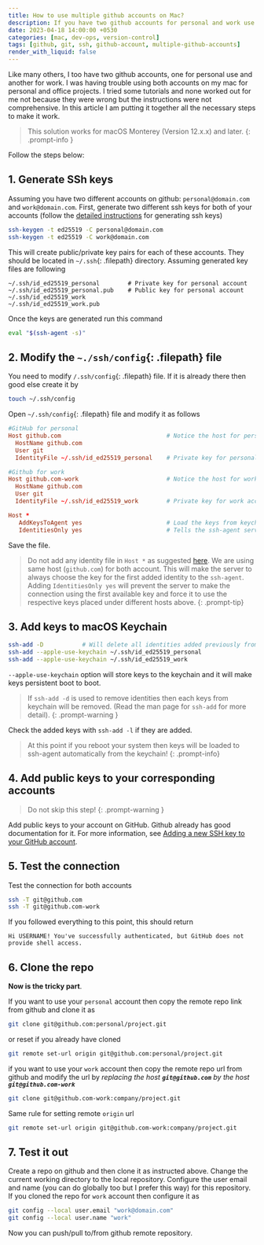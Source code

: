 ```yaml
---
title: How to use multiple github accounts on Mac?
description: If you have two github accounts for personal and work use then you might have some issues using both accounts on same Mac. If this is the case then this article will help you to setup both accounts on your Mac. 
date: 2023-04-18 14:00:00 +0530
categories: [mac, dev-ops, version-control]
tags: [github, git, ssh, github-account, multiple-github-accounts]     # TAG names should always be lowercase
render_with_liquid: false
---
```


Like many others, I too have two github accounts, one for personal use and another for work. I was having trouble using both accounts on my mac for personal and office projects. I tried some tutorials and none worked out for me not because they were wrong but the instructions were not comprehensive. In this article I am putting it together all the necessary steps to make it work.  

> This solution works for macOS Monterey (Version 12.x.x) and later. 
{: .prompt-info }
 

Follow the steps below:  

## 1. Generate SSh keys
Assuming you have two different accounts on github: `personal@domain.com` and `work@domain.com`. First, generate two different ssh keys for both of your accounts (follow the [detailed instructions](https://docs.github.com/en/authentication/connecting-to-github-with-ssh/generating-a-new-ssh-key-and-adding-it-to-the-ssh-agent) for generating ssh keys)


```bash
ssh-keygen -t ed25519 -C personal@domain.com
ssh-keygen -t ed25519 -C work@domain.com
```

    
This will create public/private key pairs for each of these accounts. They should be located in `~/.ssh`{: .filepath} directory. Assuming generated key files are following

```
~/.ssh/id_ed25519_personal        # Private key for personal account
~/.ssh/id_ed25519_personal.pub    # Public key for personal account
~/.ssh/id_ed25519_work
~/.ssh/id_ed25519_work.pub
```

Once the keys are generated run this command   

```bash
eval "$(ssh-agent -s)"
```

## 2. Modify the `~./ssh/config`{: .filepath} file
You need to modify `/.ssh/config`{: .filepath} file. If it is already there then good else create it by   
```bash
touch ~/.ssh/config
```  

Open `~/.ssh/config`{: .filepath} file and modify it as follows

```conf
#GitHub for personal
Host github.com                              # Notice the host for personal
  HostName github.com
  User git
  IdentityFile ~/.ssh/id_ed25519_personal    # Private key for personal account

#Github for work
Host github.com-work                         # Notice the host for work 
  HostName github.com
  User git
  IdentityFile ~/.ssh/id_ed25519_work        # Private key for work account

Host *
   AddKeysToAgent yes                        # Load the keys from keychain into ssh-agent automatically
   IdentitiesOnly yes                        # Tells the ssh-agent server to use the IdentityFiles specified above for each host
```

Save the file.

> Do not add any identity file in `Host *` as suggested [here](https://apple.stackexchange.com/a/333547). We are using same host (`github.com`) for both account. This will make the server to always choose the key for the first added identity to the `ssh-agent`. Adding `IdentitiesOnly yes` will prevent the server to make the connection using the first available key and force it to use the respective keys placed under different hosts above.
{: .prompt-tip}
  
## 3. Add keys to macOS Keychain
 
```bash
ssh-add -D           # Will delete all identities added previously from the ssh agent
ssh-add --apple-use-keychain ~/.ssh/id_ed25519_personal
ssh-add --apple-use-keychain ~/.ssh/id_ed25519_work
```
`--apple-use-keychain` option will store keys to the keychain and it will make keys persistent boot to boot.  

> If `ssh-add -d` is used to remove identities then each keys from keychain will be removed. (Read the man page for `ssh-add` for more detail).
{: .prompt-warning }
     
Check the added keys with `ssh-add -l` if they are added. 

>At this point if you reboot your system then keys will be loaded to ssh-agent automatically from the keychain!
{: .prompt-info}

## 4. Add public keys to your corresponding accounts
> Do not skip this step!
{: .prompt-warning }

Add public keys to your account on GitHub. Github already has good documentation for it. For more information, see [Adding a new SSH key to your GitHub account](https://docs.github.com/en/authentication/connecting-to-github-with-ssh/adding-a-new-ssh-key-to-your-github-account?platform=mac).

## 5. Test the connection  
Test the connection for both accounts  

```bash
ssh -T git@github.com
ssh -T git@github.com-work
```
If you followed everything to this point, this should return  
```
Hi USERNAME! You've successfully authenticated, but GitHub does not provide shell access.
```

## 6. Clone the repo
**Now is the tricky part**.  

If you want to use your `personal` account then copy the remote repo link from github and clone it as
 
```bash
git clone git@github.com:personal/project.git
```

or reset if you already have cloned 

```bash
git remote set-url origin git@github.com:personal/project.git
```
    
     
if you want to use your `work` account then copy the remote repo url from github and modify the url by *replacing the host **`git@github.com`** by the host **`git@github.com-work`***
  
```bash
git clone git@github.com-work:company/project.git
```

Same rule for setting remote `origin` url

<!-- > <pre lang="bash"><code>git remote set-url origin <b>git@github.com-work</b>:company/project.git
</code></pre> -->

```bash
git remote set-url origin git@github.com-work:company/project.git
```
    
## 7. Test it out
Create a repo on github and then clone it as instructed above. Change the current working directory to the local repository. Configure the user email and name (you can do globally too but I prefer this way) for this repository.  
If you cloned the repo for `work` account then configure it as

```bash
git config --local user.email "work@domain.com"
git config --local user.name "work"
```
Now you can push/pull to/from github remote repository.
